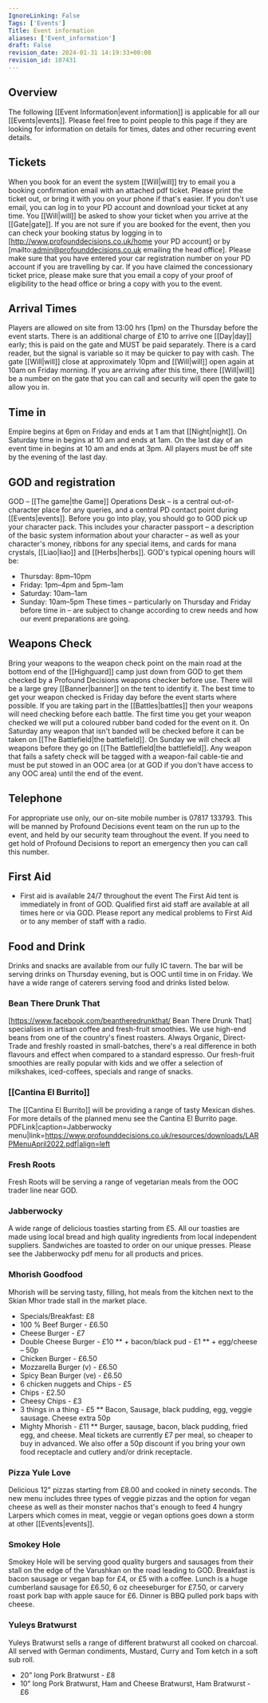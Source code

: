 ```yaml
---
IgnoreLinking: False
Tags: ['Events']
Title: Event information
aliases: ['Event_information']
draft: False
revision_date: 2024-01-31 14:19:33+00:00
revision_id: 107431
---
```


## Overview
The following [[Event Information|event information]] is applicable for all our [[Events|events]]. Please feel free to point people to this page if they are looking for information on details for times, dates and other recurring event details.
## Tickets
When you book for an event the system [[Will|will]] try to email you a booking confirmation email with an attached pdf ticket. Please print the ticket out, or bring it with you on your phone if that's easier. If you don't use email, you can log in to your PD account and download your ticket at any time. You [[Will|will]] be asked to show your ticket when you arrive at the [[Gate|gate]].
If you are not sure if you are booked for the event, then you can check your booking status by logging in to [http://www.profounddecisions.co.uk/home your PD account] or by [mailto:admin@profounddecisions.co.uk emailing the head office].
Please make sure that you have entered your car registration number on your PD account if you are travelling by car.
If you have claimed the concessionary ticket price, please make sure that you email a copy of your proof of eligibility to the head office or bring a copy with you to the event.
## Arrival Times
Players are allowed on site from 13:00 hrs (1pm) on the Thursday before the event starts. There is an additional charge of £10 to arrive one [[Day|day]] early; this is paid on the gate and MUST be paid separately. There is a card reader, but the signal is variable so it may be quicker to pay with cash.
The gate [[Will|will]] close at approximately 10pm and [[Will|will]] open again at 10am on Friday morning. If you are arriving after this time, there [[Will|will]] be a number on the gate that you can call and security will open the gate to allow you in.
## Time in
Empire begins at 6pm on Friday and ends at 1 am that [[Night|night]]. On Saturday time in begins at 10 am and ends at 1am. 
On the last day of an event time in begins at 10 am and ends at 3pm. 
All players must be off site by the evening of the last day. 
## GOD and registration
GOD – [[The game|the Game]] Operations Desk – is a central out-of-character place for any queries, and a central PD contact point during [[Events|events]].
Before you go into play, you should go to GOD pick up your character pack. This includes your character passport – a description of the basic system information about your character – as well as your character's money, ribbons for any special items, and cards for mana crystals, [[Liao|liao]] and [[Herbs|herbs]].
GOD's typical opening hours will be:
* Thursday: 8pm–10pm
* Friday: 1pm–4pm and 5pm–1am
* Saturday: 10am–1am
* Sunday: 10am–5pm
These times – particularly on Thursday and Friday before time in – are subject to change according to crew needs and how our event preparations are going.
## Weapons Check
Bring your weapons to the weapon check point on the main road at the bottom end of the [[Highguard]] camp just down from GOD to get them checked by a Profound Decisions weapons checker before use. There will be a large grey [[Banner|banner]] on the tent to identify it. The best time to get your weapon checked is Friday day before the event starts where possible. 
If you are taking part in the [[Battles|battles]] then your weapons will need checking before each battle. The first time you get your weapon checked we will put a coloured rubber band coded for the event on it. On Saturday any weapon that isn't banded will be checked before it can be taken on [[The Battlefield|the battlefield]]. On Sunday we will check all weapons before they go on [[The Battlefield|the battlefield]].
Any weapon that fails a safety check will be tagged with a weapon-fail cable-tie and must be put stowed in an OOC area (or at GOD if you don't have access to any OOC area) until the end of the event.
## Telephone
For appropriate use only, our on-site mobile number is 07817 133793. This will be manned by Profound Decisions event team on the run up to the event, and held by our security team throughout the event. If you need to get hold of Profound Decisions to report an emergency then you can call this number.
## First Aid
* First aid is available 24/7 throughout the event
The First Aid tent is immediately in front of GOD. Qualified first aid staff are available at all times here or via GOD. Please report any medical problems to First Aid or to any member of staff with a radio.
## Food and Drink
Drinks and snacks are available from our fully IC tavern. The bar will be serving drinks on Thursday evening, but is OOC until time in on Friday. We have a wide range of caterers serving food and drinks listed below.
### Bean There Drunk That
[https://www.facebook.com/beantheredrunkthat/ Bean There Drunk That] specialises in artisan coffee and fresh-fruit smoothies. We use high-end beans from one of the country's finest roasters. Always Organic, Direct-Trade and freshly roasted in small-batches, there's a real difference in both flavours and effect when compared to a standard espresso.
Our fresh-fruit smoothies are really popular with kids and we offer a selection of milkshakes, iced-coffees, specials and range of snacks.
### [[Cantina El Burrito]]
The [[Cantina El Burrito]] will be providing a range of tasty Mexican dishes. For more details of the planned menu see the Cantina El Burrito page.
PDFLink|caption=Jabberwocky menu|link=https://www.profounddecisions.co.uk/resources/downloads/LARPMenuApril2022.pdf|align=left
### Fresh Roots
Fresh Roots will be serving a range of vegetarian meals from the OOC trader line near GOD.
### Jabberwocky
A wide range of delicious toasties starting from £5. All our toasties are made using local bread and high quality ingredients from local independent suppliers. Sandwiches are toasted to order on our unique presses.
Please see the Jabberwocky pdf menu for all products and prices.
### Mhorish Goodfood
Mhorish will be serving tasty, filling, hot meals from the kitchen next to the Skian Mhor trade stall in the market place.
* Specials/Breakfast: £8
* 100 % Beef Burger - £6.50
* Cheese Burger - £7
* Double Cheese Burger - £10
** + bacon/black pud - £1
** + egg/cheese – 50p
* Chicken Burger - £6.50
* Mozzarella Burger (v) - £6.50
* Spicy Bean Burger (ve) - £6.50
* 6 chicken nuggets and Chips - £5
* Chips - £2.50
* Cheesy Chips - £3
* 3 things in a thing - £5
** Bacon, Sausage, black pudding, egg, veggie sausage. Cheese extra 50p
* Mighty Mhorish - £11
** Burger, sausage, bacon, black pudding, fried egg, and cheese.
Meal tickets are currently £7 per meal, so cheaper to buy in advanced. We also offer a 50p discount if you bring your own food receptacle and cutlery and/or drink receptacle.
### Pizza Yule Love
Delicious 12" pizzas starting from £8.00 and cooked in ninety seconds. The new menu includes three types of veggie pizzas and the option for vegan cheese as well as their monster nachos that's enough to feed 4 hungry Larpers which comes in meat, veggie or vegan options goes down a storm at other [[Events|events]].
### Smokey Hole
Smokey Hole will be serving good quality burgers and sausages from their stall on the edge of the Varushkan on the road leading to GOD. Breakfast is bacon sausage or vegan bap for £4, or £5 with a coffee. Lunch is a huge cumberland sausage for £6.50, 6 oz cheeseburger for £7.50, or carvery roast pork bap with apple sauce for £6. Dinner is BBQ pulled pork baps with cheese.
### Yuleys Bratwurst
Yuleys Bratwurst sells a range of different bratwurst all cooked on charcoal. All served with German condiments, Mustard, Curry and Tom ketch in a soft sub roll.
* 20” long Pork Bratwurst - £8
* 10” long Pork Bratwurst, Ham and Cheese Bratwurst, Ham Bratwurst - £6